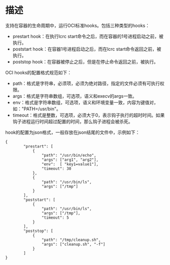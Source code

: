 # 描述<a name="ZH-CN_TOPIC_0184808155"></a>

支持在容器的生命周期中，运行OCI标准hooks。包括三种类型的hooks：

-   prestart hook：在执行lcrc start命令之后，而在容器的1号进程启动之前，被执行。
-   poststart hook：在容器1号进程启动之后，而在lcrc start命令返回之前，被执行。
-   poststop hook：在容器被停止之后，但是在停止命令返回之前，被执行。

OCI hooks的配置格式规范如下：

-   path：格式是字符串，必须项，必须为绝对路径，指定的文件必须有可执行权限。
-   args：格式是字符串数组，可选项，语义和execv的args一致。
-   env：格式是字符串数组，可选项，语义和环境变量一致，内容为键值对，如："PATH=/usr/bin"。
-   timeout：格式是整数，可选项，必须大于0，表示钩子执行的超时时间。如果钩子进程运行时间超过配置的时间，那么钩子进程会被杀死。

hook的配置为json格式，一般存放在json结尾的文件中，示例如下：

```
{
        "prestart": [
            {
                "path": "/usr/bin/echo",
                "args": ["arg1", "arg2"],
                "env":  [ "key1=value1"],
                "timeout": 30
            },
            {
                "path": "/usr/bin/ls",
                "args": ["/tmp"]
            }
        ],
        "poststart": [
            {
                "path": "/usr/bin/ls",
                "args": ["/tmp"],
                "timeout": 5
            }
        ],
        "poststop": [
            {
                "path": "/tmp/cleanup.sh",
                "args": ["cleanup.sh", "-f"]
            }
        ]
}
```

